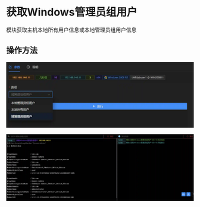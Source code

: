 # 获取Windows管理员组用户

模块获取主机本地所有用户信息或本地管理员组用户信息

## 操作方法

![](img\Discovery_AccountDiscovery_PowerView\1.webp)

![](img\Discovery_AccountDiscovery_PowerView\2.webp)


